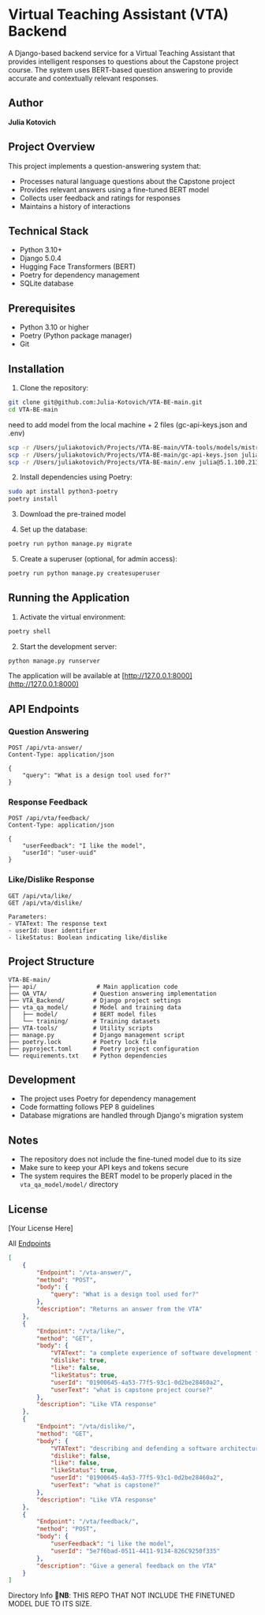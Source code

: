 # Virtual Teaching Assistant (VTA) Backend

A Django-based backend service for a Virtual Teaching Assistant that provides intelligent responses to questions about the Capstone project course. The system uses BERT-based question answering to provide accurate and contextually relevant responses.

## Author
**Julia Kotovich**

## Project Overview
This project implements a question-answering system that:
- Processes natural language questions about the Capstone project
- Provides relevant answers using a fine-tuned BERT model
- Collects user feedback and ratings for responses
- Maintains a history of interactions

## Technical Stack
- Python 3.10+
- Django 5.0.4
- Hugging Face Transformers (BERT)
- Poetry for dependency management
- SQLite database

## Prerequisites
- Python 3.10 or higher
- Poetry (Python package manager)
- Git

## Installation

1. Clone the repository:
```bash
git clone git@github.com:Julia-Kotovich/VTA-BE-main.git
cd VTA-BE-main
```
need to add model from the local machine + 2 files (gc-api-keys.json and .env)
```bash 
scp -r /Users/juliakotovich/Projects/VTA-BE-main/VTA-tools/models/mistral-7b-instruct-v0.2.Q4_K_M.gguf julia@5.1.100.213:~/VTA-BE-main/VTA-tools/models/
scp -r /Users/juliakotovich/Projects/VTA-BE-main/gc-api-keys.json julia@5.1.100.213:~/VTA-BE-main
scp -r /Users/juliakotovich/Projects/VTA-BE-main/.env julia@5.1.100.213:~/VTA-BE-main
```

2. Install dependencies using Poetry:
```bash
sudo apt install python3-poetry
poetry install
```

3. Download the pre-trained model

4. Set up the database:
```bash
poetry run python manage.py migrate
```

5. Create a superuser (optional, for admin access):
```bash
poetry run python manage.py createsuperuser
```

## Running the Application

1. Activate the virtual environment:
```bash
poetry shell
```

2. Start the development server:
```bash
python manage.py runserver
```

The application will be available at [http://127.0.0.1:8000](http://127.0.0.1:8000)

## API Endpoints

### Question Answering
```http
POST /api/vta-answer/
Content-Type: application/json

{
    "query": "What is a design tool used for?"
}
```

### Response Feedback
```http
POST /api/vta/feedback/
Content-Type: application/json

{
    "userFeedback": "I like the model",
    "userId": "user-uuid"
}
```

### Like/Dislike Response
```http
GET /api/vta/like/
GET /api/vta/dislike/

Parameters:
- VTAText: The response text
- userId: User identifier
- likeStatus: Boolean indicating like/dislike
```

## Project Structure
```
VTA-BE-main/
├── api/                 # Main application code
├── QA_VTA/             # Question answering implementation
├── VTA_Backend/        # Django project settings
├── vta_qa_model/       # Model and training data
│   ├── model/          # BERT model files
│   └── training/       # Training datasets
├── VTA-tools/          # Utility scripts
├── manage.py           # Django management script
├── poetry.lock         # Poetry lock file
├── pyproject.toml      # Poetry project configuration
└── requirements.txt    # Python dependencies
```

## Development
- The project uses Poetry for dependency management
- Code formatting follows PEP 8 guidelines
- Database migrations are handled through Django's migration system

## Notes
- The repository does not include the fine-tuned model due to its size
- Make sure to keep your API keys and tokens secure
- The system requires the BERT model to be properly placed in the `vta_qa_model/model/` directory

## License
[Your License Here]

All [Endpoints](http://127.0.0.1:8000/api/routes/)
```json
[
    {
        "Endpoint": "/vta-answer/",
        "method": "POST",
        "body": {
            "query": "What is a design tool used for?"
        },
        "description": "Returns an answer from the VTA"
    },
    {
        "Endpoint": "/vta/like/",
        "method": "GET",
        "body": {
            "VTAText": "a complete experience of software development from ideation to product",
            "dislike": true,
            "like": false,
            "likeStatus": true,
            "userId": "01900645-4a53-77f5-93c1-0d2be28460a2",
            "userText": "what is capstone project course?"
        },
        "description": "Like VTA response"
    },
    {
        "Endpoint": "/vta/dislike/",
        "method": "GET",
        "body": {
            "VTAText": "describing and defending a software architecture, coding in groups and as a large team, integrating independent works, using a source code versioning system",
            "dislike": false,
            "like": false,
            "likeStatus": true,
            "userId": "01900645-4a53-77f5-93c1-0d2be28460a2",
            "userText": "what is capstone?"
        },
        "description": "Like VTA response"
    },
    {
        "Endpoint": "/vta/feedback/",
        "method": "POST",
        "body": {
            "userFeedback": "i like the model",
            "userId": "5e7f6bad-0511-4411-9134-826C9250f335"
        },
        "description": "Give a general feedback on the VTA"
    }
]

```
Directory Info
📍**NB**: THIS REPO THAT NOT INCLUDE THE FINETUNED MODEL DUE TO ITS SIZE.

